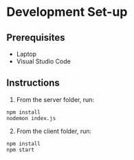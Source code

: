 # Development Set-up

## Prerequisites

- Laptop
- Visual Studio Code

## Instructions

1. From the server folder, run:

```
npm install
nodemon index.js
```

2. From the client folder, run:

```
npm install
npm start
```
